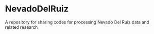 # NevadoDelRuiz
A repository for sharing codes for processing Nevado Del Ruiz data and related research
